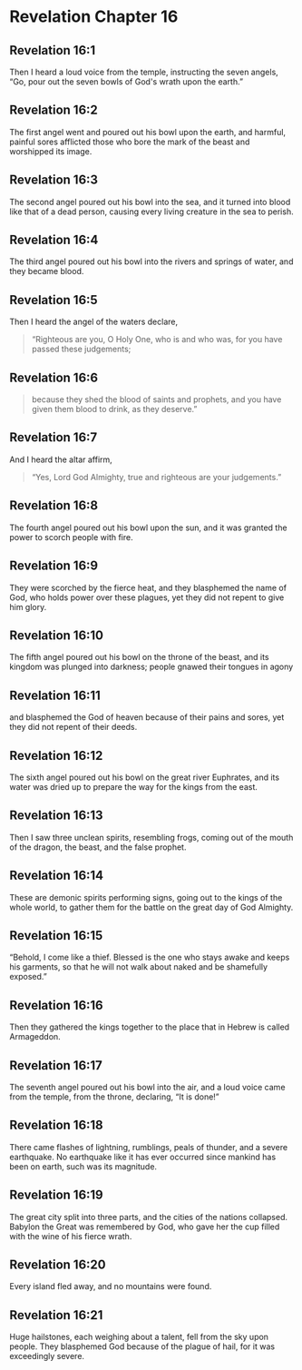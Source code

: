 # Revelation Chapter 16

## Revelation 16:1

Then I heard a loud voice from the temple, instructing the seven angels, “Go, pour out the seven bowls of God's wrath upon the earth.”

## Revelation 16:2

The first angel went and poured out his bowl upon the earth, and harmful, painful sores afflicted those who bore the mark of the beast and worshipped its image.

## Revelation 16:3

The second angel poured out his bowl into the sea, and it turned into blood like that of a dead person, causing every living creature in the sea to perish.

## Revelation 16:4

The third angel poured out his bowl into the rivers and springs of water, and they became blood.

## Revelation 16:5

Then I heard the angel of the waters declare,

> “Righteous are you, O Holy One, who is and who was,
> for you have passed these judgements;

## Revelation 16:6

> because they shed the blood of saints and prophets,
> and you have given them blood to drink,
> as they deserve.”

## Revelation 16:7

And I heard the altar affirm,

> “Yes, Lord God Almighty,
> true and righteous are your judgements.”

## Revelation 16:8

The fourth angel poured out his bowl upon the sun, and it was granted the power to scorch people with fire.

## Revelation 16:9

They were scorched by the fierce heat, and they blasphemed the name of God, who holds power over these plagues, yet they did not repent to give him glory.

## Revelation 16:10

The fifth angel poured out his bowl on the throne of the beast, and its kingdom was plunged into darkness; people gnawed their tongues in agony

## Revelation 16:11

and blasphemed the God of heaven because of their pains and sores, yet they did not repent of their deeds.

## Revelation 16:12

The sixth angel poured out his bowl on the great river Euphrates, and its water was dried up to prepare the way for the kings from the east.

## Revelation 16:13

Then I saw three unclean spirits, resembling frogs, coming out of the mouth of the dragon, the beast, and the false prophet.

## Revelation 16:14

These are demonic spirits performing signs, going out to the kings of the whole world, to gather them for the battle on the great day of God Almighty.

## Revelation 16:15

“Behold, I come like a thief. Blessed is the one who stays awake and keeps his garments, so that he will not walk about naked and be shamefully exposed.”

## Revelation 16:16

Then they gathered the kings together to the place that in Hebrew is called Armageddon.

## Revelation 16:17

The seventh angel poured out his bowl into the air, and a loud voice came from the temple, from the throne, declaring, “It is done!”

## Revelation 16:18

There came flashes of lightning, rumblings, peals of thunder, and a severe earthquake. No earthquake like it has ever occurred since mankind has been on earth, such was its magnitude.

## Revelation 16:19

The great city split into three parts, and the cities of the nations collapsed. Babylon the Great was remembered by God, who gave her the cup filled with the wine of his fierce wrath.

## Revelation 16:20

Every island fled away, and no mountains were found.

## Revelation 16:21

Huge hailstones, each weighing about a talent, fell from the sky upon people. They blasphemed God because of the plague of hail, for it was exceedingly severe.

